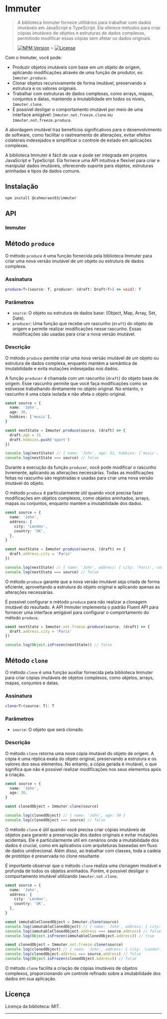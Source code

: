 # Immuter

> A biblioteca Immuter fornece utilitários para trabalhar com dados imutáveis em JavaScript e TypeScript. Ela oferece métodos para criar cópias imutáveis de objetos e estruturas de dados complexas, permitindo modificar essas cópias sem afetar os dados originais.
>
> [![NPM Version][npm-image]][npm-url] > [![License][license-image]][license-url]

Com o Immuter, você pode:

- Produzir objetos imutáveis com base em um objeto de origem, aplicando modificações através de uma função de produtor, ex: `Immuter.produce`.
- Clonar objetos recursivamente de forma imutável, preservando a estrutura e os valores originais.
- Trabalhar com estruturas de dados complexas, como arrays, mapas, conjuntos e datas, mantendo a imutabilidade em todos os níveis, `Immuter.clone`.
- É possível desligar o comportamento imutável por meio de uma interface amigável: `Immuter.not.freeze.clone` ou `Immuter.not.freeze.produce`.

A abordagem imutável traz benefícios significativos para o desenvolvimento de software, como facilitar o rastreamento de alterações, evitar efeitos colaterais indesejados e simplificar o controle de estado em aplicações complexas.

A biblioteca Immuter é fácil de usar e pode ser integrada em projetos JavaScript e TypeScript. Ela fornece uma API intuitiva e flexível para criar e manipular dados imutáveis, oferecendo suporte para objetos, estruturas aninhadas e tipos de dados comuns.

## Instalação

```bash
npm install @cahmoraes93/immuter
```

## API

### Immuter

## Método `produce`

O método `produce` é uma função fornecida pela biblioteca Immuter para criar uma nova versão imutável de um objeto ou estrutura de dados complexa.

### Assinatura

```typescript
produce<T>(source: T, producer: (draft: Draft<T>) => void): T
```

### Parâmetros

- `source`: O objeto ou estrutura de dados base: (Object, Map, Array, Set, Date).
- `producer`: Uma função que recebe um rascunho (`draft`) do objeto de origem e permite realizar modificações nesse rascunho. Essas modificações são usadas para criar a nova versão imutável.

### Descrição

O método `produce` permite criar uma nova versão imutável de um objeto ou estrutura de dados complexa, enquanto mantém a semântica de imutabilidade e evita mutações indesejadas nos dados.

A função `producer` é chamada com um rascunho (`draft`) do objeto base de origem. Esse rascunho permite que você faça modificações como se estivesse trabalhando diretamente no objeto original. No entanto, o rascunho é uma cópia isolada e não afeta o objeto original.

```typescript
const source = {
  name: 'John',
  age: 30,
  hobbies: ['music'],
}

const nextState = Immuter.produce(source, (draft) => {
  draft.age = 31
  draft.hobbies.push('sport')
})

console.log(nextState) // { name: 'John', age: 31, hobbies: ['music', 'sport'] }
console.log(nextState === source) // false
```

Durante a execução da função `producer`, você pode modificar o rascunho livremente, aplicando as alterações necessárias. Todas as modificações feitas no rascunho são registradas e usadas para criar uma nova versão imutável do objeto.

O método `produce` é particularmente útil quando você precisa fazer modificações em objetos complexos, como objetos aninhados, arrays, mapas ou conjuntos, enquanto mantém a imutabilidade dos dados.

```typescript
const source = {
  name: 'John',
  address: {
    city: 'London',
    country: 'UK',
  },
}

const nextState = Immuter.produce(source, (draft) => {
  draft.address.city = 'Paris'
})

console.log(nextState) // { name: 'John', address: { city: 'Paris', country: 'UK' } }
console.log(nextState === source) // false
```

O método `produce` garante que a nova versão imutável seja criada de forma eficiente, aproveitando a estrutura do objeto original e aplicando apenas as alterações necessárias.

É possível configurar o método `produce` para não realizar a clonagem imutável do resultado. A API Immuter implementa o padrão Fluent API para fornecer uma interface amigável para configurar o comportamento do método `produce`.

```ts
const nextState = Immuter.not.freeze.produce(source, (draft) => {
  draft.address.city = 'Paris'
})

console.log(Object.isFrozen(nextState)) // false
```

## Método `clone`

O método `clone` é uma função auxiliar fornecida pela biblioteca Immuter para criar cópias imutáveis de objetos complexos, como objetos, arrays, mapas, conjuntos e datas.

### Assinatura

```typescript
clone<T>(source: T): T
```

### Parâmetros

- `source`: O objeto que será clonado.

### Descrição

O método `clone` retorna uma nova cópia imutável do objeto de origem. A cópia é uma réplica exata do objeto original, preservando a estrutura e os valores dos seus elementos. No entanto, a cópia gerada é imutável, o que significa que não é possível realizar modificações nos seus elementos após a criação.

```typescript
const source = {
  name: 'John',
  age: 30,
}

const clonedObject = Immuter.clone(source)

console.log(clonedObject) // { name: 'John', age: 30 }
console.log(clonedObject === source) // false
```

O método `clone` é útil quando você precisa criar cópias imutáveis de objetos para garantir a preservação dos dados originais e evitar mutações acidentais. Ele é particularmente útil em cenários onde a imutabilidade dos dados é crucial, como em aplicativos com arquiteturas baseadas em fluxo de dados unidirecional. Além disso, ao trabalhar com classes, toda a cadeia de protótipo é preservada no clone resultante.

É importante observar que o método `clone` realiza uma clonagem imutável e profunda de todos os objetos aninhados. Porém, é possível desligar o comportamento imutável utilizando `Immuter.not.clone`.

```typescript
const source = {
  name: 'John',
  address: {
    city: 'London',
    country: 'UK',
  },
}

const immutableClonedObject = Immuter.clone(source)
console.log(immutableClonedObject) // { name: 'John', address: { city: 'London', country: 'UK' } }
console.log(immutableClonedObject.address === source.address) // false
console.log(Object.isFrozen(immutableClonedObject.address)) // true

const clonedObject = Immuter.not.freeze.clone(source)
console.log(clonedObject) // { name: 'John', address: { city: 'London', country: 'UK' } }
console.log(clonedObject.address === source.address) // false
console.log(Object.isFrozen(clonedObject.address)) // false
```

O método `clone` facilita a criação de cópias imutáveis de objetos complexos, proporcionando um controle refinado sobre a imutabilidade dos dados em sua aplicação.

## Licença

Licença da biblioteca: MIT.

---

[//]: # 'Referências de links usados na seção de "Badges" e outras seções'
[npm-image]: https://img.shields.io/npm/v/minha-biblioteca.svg
[npm-url]: https://www.npmjs.com/package/@cahmoraes93/immuter
[license-image]: https://img.shields.io/badge/license-MIT-blue.svg
[license-url]: https://opensource.org/licenses/MIT
